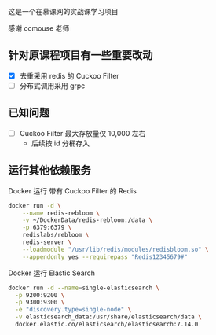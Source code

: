 这是一个在慕课网的实战课学习项目

感谢 ccmouse 老师

## 针对原课程项目有一些重要改动

- [x] 去重采用 redis 的 Cuckoo Filter
- [ ] 分布式调用采用 grpc

## 已知问题

- [ ] Cuckoo Filter 最大存放量仅 10,000 左右
    - 后续按 id 分桶存入

## 运行其他依赖服务

Docker 运行 带有 Cuckoo Filter 的 Redis

```bash
docker run -d \
    --name redis-rebloom \
    -v ~/DockerData/redis-rebloom:/data \
    -p 6379:6379 \
    redislabs/rebloom \
    redis-server \
    --loadmodule "/usr/lib/redis/modules/redisbloom.so" \
    --appendonly yes --requirepass "Redis12345679#"
```

Docker 运行 Elastic Search

```bash
docker run -d --name=single-elasticsearch \
  -p 9200:9200 \
  -p 9300:9300 \
  -e "discovery.type=single-node" \
  -v elasticsearch_data:/usr/share/elasticsearch/data \
  docker.elastic.co/elasticsearch/elasticsearch:7.14.0
```
